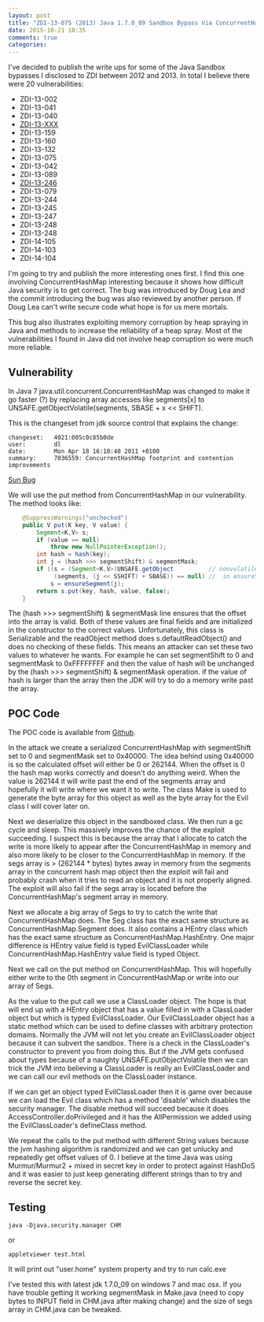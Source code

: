 ```yaml
---
layout: post
title: "ZDI-13-075 (2013) Java 1.7.0_09 Sandbox Bypass Via ConcurrentHashMap"
date: 2015-10-21 10:35
comments: true
categories: 
---
```


I've decided to publish the write ups for some of the Java Sandbox bypasses I disclosed to ZDI between 2012 and 2013. In total I believe
there were 20 vulnerabilities:

* ZDI-13-002
* ZDI-13-041
* ZDI-13-040
* [ZDI-13-XXX](blog/2015/11/09/zdi-13-XXX-java-sandbox-bypass-1-dot-7-0-10-slash-1-dot-6-0-38-via-proxy-and-jmx)
* ZDI-13-159
* ZDI-13-160
* ZDI-13-132
* ZDI-13-075
* ZDI-13-042
* ZDI-13-089
* [ZDI-13-246](/blog/2015/10/23/zdi-13-246-2013-java-1-dot-7-0-15-sandbox-bypass-via-objectoutputstream)
* ZDI-13-079
* ZDI-13-244
* ZDI-13-245
* ZDI-13-247
* ZDI-13-248
* ZDI-13-248
* ZDI-14-105
* ZDI-14-103
* ZDI-14-104

I'm going to try and publish the more interesting ones first. I find this one involving ConcurrentHashMap
interesting because it shows how difficult Java security is to get correct. The bug was introduced by Doug Lea and
the commit introducing the bug was also reviewed by another person. If Doug Lea can't write secure code what hope
is for us mere mortals.

This bug also illustrates exploiting memory corruption by heap spraying in Java and methods to increase the reliability 
of a heap spray. Most of the vulnerabilities I found in Java did not involve heap corruption so were much more reliable.

Vulnerability
-------------

In Java 7 java.util.concurrent.ConcurrentHashMap was changed to make it go faster (?) by replacing array accesses like segments[x] to UNSAFE.getObjectVolatile(segments, SBASE + x << SHIFT).

This is the changeset from jdk source control that explains the change:

    changeset:   4021:005c0c85b0de
    user:        dl
    date:        Mon Apr 18 16:10:40 2011 +0100
    summary:     7036559: ConcurrentHashMap footprint and contention improvements

[Sun Bug](http://bugs.sun.com/view_bug.do?bug_id=7036559)

We will use the put method from ConcurrentHashMap in our vulnerability. The method looks like:

```java
    @SuppressWarnings("unchecked")
    public V put(K key, V value) {
        Segment<K,V> s;
        if (value == null)
            throw new NullPointerException();
        int hash = hash(key);
        int j = (hash >>> segmentShift) & segmentMask;
        if ((s = (Segment<K,V>)UNSAFE.getObject          // nonvolatile; recheck
             (segments, (j << SSHIFT) + SBASE)) == null) //  in ensureSegment
            s = ensureSegment(j);
        return s.put(key, hash, value, false);
    }
```

The (hash >>> segmentShift) & segmentMask line ensures that the offset into the array is valid. Both of these values are final fields and are initialized in the constructor to the correct values. Unfortunately, this class is Serializable and the readObject method does s.defaultReadObject() and does no checking of these fields. This means an attacker can set these two values to whatever he wants. For example he can set segmentShift to 0 and segmentMask to 0xFFFFFFFF and then the value of hash will be unchanged by the (hash >>> segmentShift) & segmentMask operation. if the value of hash is larger than the array then the JDK will try to do a memory write past the array.

POC Code
--------

The POC code is available from [Github](https://github.com/benmmurphy/JavaPlayground/blob/master/ZDI-13-075/CHM.java).

In the attack we create a serialized ConcurrentHashMap with segmentShift set to 0 and segmentMask set to 0x40000. The idea behind using 0x40000 is so the calculated offset will either be 0 or 262144. When the offset is 0 the hash map works correctly and doesn't do anything weird. When the value is 262144 it will write past the end of the segments array and hopefully it will write where we want it to write. The class Make is used to generate the byte array for this object as well as the byte array for the Evil class I will cover later on.

Next we deserialize this object in the sandboxed class. We then run a gc cycle and sleep. This massively improves the chance of the exploit succeeding. I suspect this is because the array that I allocate to catch the write is more likely to appear after the ConcurrentHashMap in memory and also more likely to be closer to the ConcurrentHashMap in memory. If the segs array is > (262144 * bytes) bytes away in memory from the segments array in the concurrent hash map object then the exploit will fail and probably crash when it tries to read an object and it is not properly aligned. The exploit will also fail if the segs array is located before the ConcurrentHashMap's segment array in memory.

Next we allocate a big array of Segs to try to catch the write that ConcurrentHashMap does. The Seg class has the exact same structure as ConcurrentHashMap.Segment does. It also contains a HEntry class which has the exact same structure as ConcurrentHashMap.HashEntry. One major difference is HEntry value field is typed EvilClassLoader while ConcurrentHashMap.HashEntry value field is typed Object.

Next we call on the put method on ConcurrentHashMap. This will hopefully either write to the 0th segment in ConcurrentHashMap or write into our array of Segs.

As the value to the put call we use a ClassLoader object. The hope is that will end up with a HEntry object that has a value filled in with a ClassLoader object but which is typed EvilClassLoader. Our EvilClassLoader object has a static method which can be used to define classes with arbitrary protection domains. Normally the JVM will not let you create an EvilClassLoader object because it can subvert the sandbox. There is a check in the ClassLoader's constructor to prevent you from doing this. But if the JVM gets confused about types because of a naughty UNSAFE.putObjectVolatile then we can trick the JVM into believing a ClassLoader is really an EvilClassLoader and we can call our evil methods on the ClassLoader instance.

If we can get an object typed EvilClassLoader then it is game over because we can load the Evil class which has a method 'disable' which disables the security manager. The disable method will succeed because it does AccessController.doPrivileged and it has the AllPermission we added using the EvilClassLoader's defineClass method.

We repeat the calls to the put method with different String values because the jvm hashing algorithm is randomized and we can get unlucky and repeatedly get offset values of 0. I believe at the time Java was using Murmur/Murmur2 + mixed in secret key in order to protect against HashDoS and it was easier to just keep generating different strings than to try and reverse the secret key.


Testing
-------

    java -Djava.security.manager CHM
or

    appletviewer test.html

It will print out "user.home" system property and try to run calc.exe

I've tested this with latest jdk 1.7.0_09 on windows 7 and mac osx. If you have trouble getting it working segmentMask in Make.java (need to copy bytes to INPUT field in CHM.java after making change) and the size of segs array in CHM.java can be tweaked. 
